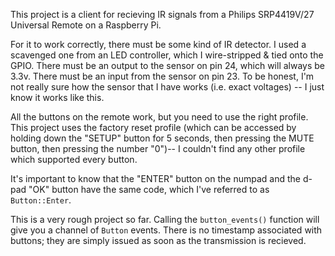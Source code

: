 This project is a client for recieving IR signals from a Philips SRP4419V/27 Universal Remote on a Raspberry Pi.

For it to work correctly, there must be some kind of IR detector. I used a scavenged one from an LED controller, which I wire-stripped & tied onto the GPIO. 
There must be an output to the sensor on pin 24, which will always be 3.3v. There must be an input from the sensor on pin 23. To be honest, I'm not really sure how the sensor that I have works (i.e. exact voltages) -- I just know it works like this.

All the buttons on the remote work, but you need to use the right profile. This project uses the factory reset profile (which can be accessed by holding down the "SETUP" button for 5 seconds, then pressing the MUTE button, then pressing the number "0")-- I couldn't find any other profile which supported every button.

It's important to know that the "ENTER" button on the numpad and the d-pad "OK" button have the same code, which I've referred to as `Button::Enter`.

This is a very rough project so far. Calling the `button_events()` function will give you a channel of `Button` events. There is no timestamp associated with buttons; they are simply issued as soon as the transmission is recieved.